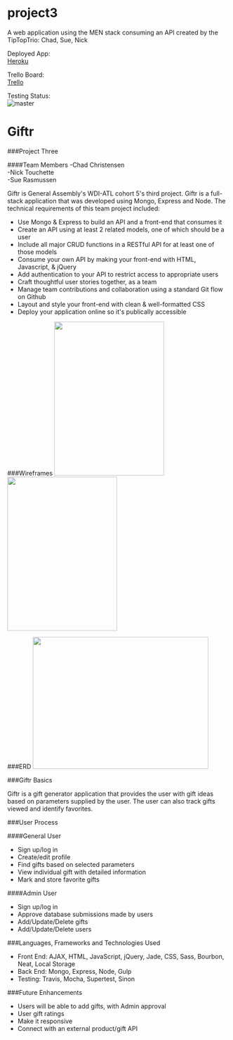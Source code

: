 # project3
A web application using the MEN stack consuming an API created by the TipTopTrio:
Chad,
Sue,
Nick

Deployed App:  
[Heroku](https://evening-gorge-84916.herokuapp.com/)

Trello Board:  
[Trello](https://trello.com/b/reOpIKzG/project-3)

Testing Status:  
![master](https://travis-ci.org/tiptoptrio/project3.svg?branch=master)



# Giftr

###Project Three

####Team Members
-Chad Christensen  
-Nick Touchette  
-Sue Rasmussen  
  
  

Giftr is General Assembly's WDI-ATL cohort 5's third project. Giftr is a full-stack application that was developed using Mongo, Express and Node.  The technical requirements of this team project included:

* Use Mongo & Express to build an API and a front-end that consumes it
* Create an API using at least 2 related models, one of which should be a user
* Include all major CRUD functions in a RESTful API for at least one of those models
* Consume your own API by making your front-end with HTML, Javascript, & jQuery
* Add authentication to your API to restrict access to appropriate users
* Craft thoughtful user stories together, as a team
* Manage team contributions and collaboration using a standard Git flow on Github
* Layout and style your front-end with clean & well-formatted CSS
* Deploy your application online so it's publically accessible

###Wireframes
<img src="https://github.com/tiptoptrio/project3/blob/master/assetsREADME/IMG_0466.JPG" width="250px" height="350px">
<img src="https://github.com/tiptoptrio/project3/blob/master/assetsREADME/IMG_0465.JPG" width="250px" height="350px">



###ERD
<img src="https://github.com/tiptoptrio/project3/blob/master/assetsREADME/Screen%20Shot%202016-02-12%20at%209.36.12%20AM.png" width="400px" height="300px">


###Giftr Basics

Giftr is a gift generator application that provides the user with gift ideas based on parameters supplied by the user. The user can also track gifts viewed and identify favorites.


###User Process

####General User
* Sign up/log in
* Create/edit profile
* Find gifts based on selected parameters
* View individual gift with detailed information
* Mark and store favorite gifts

####Admin User
* Sign up/log in
* Approve database submissions made by users
* Add/Update/Delete gifts
* Add/Update/Delete users

###Languages, Frameworks and Technologies Used
* Front End: AJAX, HTML, JavaScript, jQuery, Jade, CSS, Sass, Bourbon, Neat, Local Storage
* Back End: Mongo, Express, Node, Gulp
* Testing: Travis, Mocha, Supertest, Sinon

###Future Enhancements
* Users will be able to add gifts, with Admin approval
* User gift ratings
* Make it responsive
* Connect with an external product/gift API



